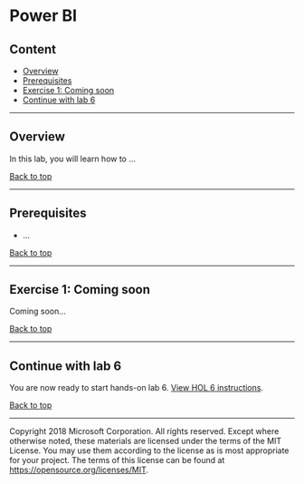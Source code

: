 # Power BI

## Content<a name="content"></a>
* [Overview](#overview)
* [Prerequisites](#prerequisites)
* [Exercise 1: Coming soon](#ex1)
* [Continue with lab 6](#continue)

---

## Overview<a name="overview"></a>
In this lab, you will learn how to ...

[Back to top](#content)

---

## Prerequisites<a name="prerequisites"></a>

* ...

[Back to top](#content)

---

## Exercise 1: Coming soon<a name="ex1"></a>

Coming soon...

[Back to top](#content)


---

## Continue with lab 6

You are now ready to start hands-on lab 6. [View HOL 6 instructions](../HOL6).

[Back to top](#content)

---

Copyright 2018 Microsoft Corporation. All rights reserved. Except where otherwise noted, these materials are licensed under the terms of the MIT License. You may use them according to the license as is most appropriate for your project. The terms of this license can be found at https://opensource.org/licenses/MIT.
